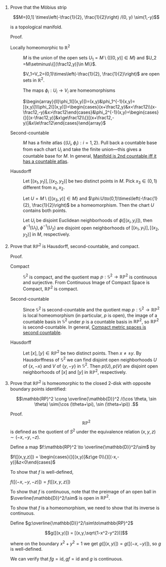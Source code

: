 <ol>
<li>Prove that the Möbius strip

$$M=[0,1] \times\left(-\frac{1}{2}, \frac{1}{2}\right) /(0, y) \sim(1,-y)$$

is a topological manifold.

Proof.
<dl>
<dt>

Locally homeomorphic to $\mathbb{R}^2$
</dt>
<dd>

$M$ is the union of the open sets $`U_1=M\setminus\{[(0,y)]\in M\}`$ and $`U_2 =M\setminus\{[(\frac12,y)]\in M\}`$.

$V_1=V_2=(0,1)\times\left(-\frac{1}{2}, \frac{1}{2}\right)$ are open sets in $\mathbb{R}^2$.

The maps $\phi_i:U_i\to V_i$ are homeomorphisms

$`\begin{array}{ll}\phi_1([(x,y)])=(x,y)&\phi_1^{-1}(x,y)=[(x,y)]\\\phi_2([(x,y)])=\begin{cases}(x+\frac12,y)&x<\frac12\\(x-\frac12,-y)&x>\frac12\end{cases}&\phi_2^{-1}(x,y)=\begin{cases}{}[(x-\frac12,y)]&x\ge\frac12\\{}[(x+\frac12,-y)]&x\le\frac12\end{cases}\end{array}`$
</dd>
<dt>Second-countable</dt>
<dd>

$M$ has a finite atlas $`\{(U_i,\phi_i):i=1,2\}`$. Pull back a countable base from each chart $U_i$ and take the finite union—this gives a countable base for $M$.
In general, [Manifold is 2nd countable iff it has a countable atlas](https://math.stackexchange.com/q/653183).
</dd>
<dt>Hausdorff</dt>
<dd>

Let $[(x_1,y_1)],[(x_2,y_2)]$ be two distinct points in $M$. Pick $x_3\in(0,1)$ different from $x_1,x_2$.

Let $`U=M\setminus\{[(x_3,y)]\in M\}`$ and $\phi:U\to(0,1)\times\left(-\frac{1}{2}, \frac{1}{2}\right)$ be a homeomorphism. Then the chart $U$ contains both points.

Let $U_i$ be disjoint Euclidean neighborhoods of $\phi([(x_i,y_i)])$, then $\phi^{-1}(U_1),\phi^{-1}(U_2)$ are disjoint open neighborhoods of $[(x_1,y_1)],[(x_2,y_2)]$ in $M$, respectively.
</dd>
</dl>
<li>

Prove that $\mathbb{RP}^2$ is Hausdorff, second-countable, and compact.

Proof.
<dl>
<dt>Compact</dt>
<dd>

$\mathbb{S}^2$ is compact, and the quotient map $p: \mathbb{S}^2 \to \mathbb{RP}^2$ is continuous and surjective. From Continuous Image of Compact Space is Compact, $\mathbb{RP}^2$ is compact.
</dd>
<dt>Second-countable</dt><dd>

Since $\mathbb{S}^2$ is second-countable and the quotient map $p: \mathbb{S}^2 \to \mathbb{RP}^2$ is local homeomorphism (in particular, $p$ is open), the image of a countable basis in $\mathbb{S}^2$ under $p$ is a countable basis in $\mathbb{RP}^2$, so $\mathbb{RP}^2$ is second-countable. In general, [Compact metric spaces is second countable](https://math.stackexchange.com/questions/573787).
</dt>
<dt>Hausdorff</dt><dd>

Let $[x],[y] \in \mathbb{RP}^2$ be two distinct points. Then $x \neq \pm y$. By Hausdorffness of $\mathbb{S}^2$ we can find disjoint open neighborhoods $U$ of $\{x,-x\}$ and $V$ of $`\{y,-y\}`$ in $\mathbb{S}^2$. Then $p(U),p(V)$ are disjoint open neighborhoods of $[x]$ and $[y]$ in $\mathbb{RP}^2$, respectively.
</dd>
</dl>

<li>

Prove that $\mathbb{RP}^2$ is homeomorphic to the closed 2-disk with opposite boundary points identified:

$$\mathbb{RP}^2 \cong \overline{\mathbb{D}}^2 /(\cos \theta, \sin \theta) \sim(\cos (\theta+\pi), \sin (\theta+\pi)) .$$

Proof.
$$\mathbb{RP}^2$$ is defined as the quotient of $S^2$ under the equivalence relation $(x,y,z)\sim(-x,-y,-z)$.

Define a map $f:\mathbb{RP}^2 \to \overline{\mathbb{D}}^2/\sim$ by

$`f([(x,y,z)]) = \begin{cases}{}[(x,y)]&z\ge 0\\{}[(-x,-y)]&z<0\end{cases}`$

To show that $f$ is well-defined,

$`f([(-x,-y,-z)]) = f([(x,y,z)])`$

To show that $f$ is continuous, note that the preimage of an open ball in $\overline{\mathbb{D}}^2/\sim$ is open in $\mathbb{RP}^2$.

To show that $f$ is a homeomorphism, we need to show that its inverse is continuous.

Define $g:\overline{\mathbb{D}}^2/\sim\to\mathbb{RP}^2$

$$g([(x,y)]) = [(x,y,\sqrt{1-x^2-y^2})]$$

where on the boundary $x^2+y^2=1$ we get $g([(x,y)])=g([(-x,-y)])$, so $g$ is well-defined.

We can verify that $fg=\text{id},gf=\text{id}$ and $g$ is continuous.
